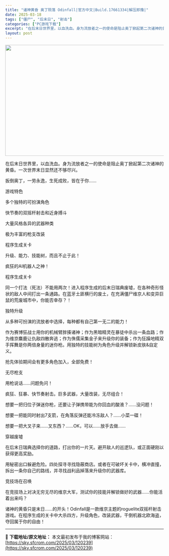 ```yaml
---
title: "诸神黄昏 奥丁陨落 Odinfall|官方中文|Build.17661334|解压即撸|"
date: 2025-03-18
tags: ["僵尸", "后末日", "射击"]
categories: ["PC游戏下载"]
excerpt: "在后末日世界里，以血洗血。身为流放者之一的使命是阻止奥丁掀起第二次诸神的黄昏。一次世界末日显然还不够尽兴。 扳倒奥丁，一劳永逸，生死成败，皆在于你…… 游戏特色 多个独特的可扮演角色 快节奏的双摇杆射击和近身搏斗 大量风格各异的武器种类 极为丰富的枪支改装 程序生成关卡 升级、能力、技能树，而且不止&hellip;"
layout: post
---
```


<img class="aligncenter size-full wp-image-120227" src="https://sky.sfcrom.com/wp-content/uploads/2025/03/2025031805391149.webp" alt="" width="616" height="353" />

在后末日世界里，以血洗血。身为流放者之一的使命是阻止奥丁掀起第二次诸神的黄昏。一次世界末日显然还不够尽兴。

扳倒奥丁，一劳永逸，生死成败，皆在于你……

游戏特色

多个独特的可扮演角色

快节奏的双摇杆射击和近身搏斗

大量风格各异的武器种类

极为丰富的枪支改装

程序生成关卡

升级、能力、技能树，而且不止于此！

疯狂的AI机器人之神！

程序生成关卡

同一个打法（死法）不能用两次！进入程序生成的后末日瑞典废墟，在各种奇形怪状的敌人中间打出一条通路。在蓝牙土匪横行的废土，在充满僵尸维京人和变异巨鼠的荒废城市中，你能否幸存？！

独特升级

从多种可扮演的流放者中选择，每种都有自己第一无二的能力！

作为赛博狂战士用你的机械臂胖揍诸神；作为黑暗精灵在暴徒中杀出一条血路；作为维京麋鹿让仇敌四散奔逃；作为侏儒采集金子来升级你的装备；作为狂躁地精双手挥舞是你两倍身量的迷你枪。用独特的技能树为角色升级并解锁新皮肤&amp;自定义。

抢先体验期间会有更多角色加入，全部免费！

无尽枪支

用枪说话……问题免问！

疯狂、狂暴、快节奏射击。巨多武器，大量改装，无尽组合！

想要一把归位子弹迷你枪，还要让子弹携带能为你回血的酸液？……没问题！

想要一把能同时射出7支箭，在角落反弹还能冷冻敌人？……小菜一碟！

想要一把大叉子来……叉东西？……OK，可以……放手去做……

穿越废墟

在后末日瑞典选择你的道路，打出你的一片天。避开敌人的巡逻队，或正面硬刚以获得更高奖励。

用秘密出口躲避危险。四处探寻寻找隐蔽商店。或者在可破坏关卡中，横冲直撞，拆出一条你自己的路线，并寻找战利品掉落来升级你的武器库。

竞技场在召唤

在竞技场上对决无穷无尽的维京大军，测试你的技能并解锁做好的武器……你能活着出来吗？

诸神的黄昏只是末日……的开头！Odinfall是一款维京主题的roguelite双摇杆射击游戏。在程序生成的关卡中大杀四方，升级角色，改装武器，干倒机器北欧海盗，夺回属于你的自由！

---
📖 **下载地址/原文地址：** 本文最初发布于我的博客网站：[https://sky.sfcrom.com/2025/03/120239](https://sky.sfcrom.com/2025/03/120239)
